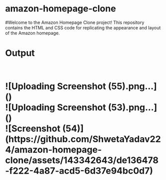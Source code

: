 # amazon-homepage-clone
#Welcome to the Amazon Homepage Clone project! This repository contains the HTML and CSS code for replicating the appearance and layout of the Amazon homepage.
<h1>Output<h1>
  </BR>
![Uploading Screenshot (55).png…]()
  </BR>
![Uploading Screenshot (53).png…]()
  </BR>
![Screenshot (54)](https://github.com/ShwetaYadav224/amazon-homepage-clone/assets/143342643/de136478-f222-4a87-acd5-6d37e94bc0d7)
